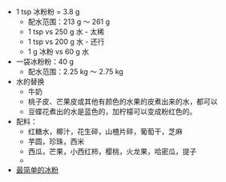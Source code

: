 - 1 tsp 冰粉粉 = 3.8 g
	- 配水范围：213 g ～ 261 g
	- 1 tsp vs 250 g 水 - 太稀
	- 1 tsp vs 200 g 水 - 还行
	- 1 g 冰粉 vs 60 g 水
- 一袋冰粉粉：40 g
	- 配水范围：2.25 kg ～ 2.75 kg
- 水的替换
	- 牛奶
	- 桃子皮、芒果皮或其他有颜色的水果的皮煮出来的水，都可以
	- 豆蝶花煮出的水是蓝色的，加柠檬可以变成粉红色的。
- 配料：
	- 红糖水，椰汁，花生碎，山楂片碎，葡萄干，芝麻
	- 芋圆，珍珠，西米
	- 西瓜，芒果，小西红柿，樱桃，火龙果，哈密瓜，提子
	-
- [最简单的冰粉](https://www.xiachufang.com/recipe/104031397/)
